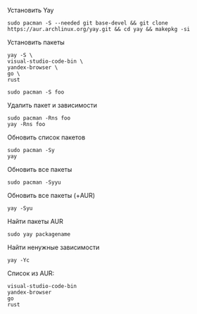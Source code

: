 Установить Yay
```
sudo pacman -S --needed git base-devel && git clone https://aur.archlinux.org/yay.git && cd yay && makepkg -si
```
Установить пакеты
```
yay -S \
visual-studio-code-bin \
yandex-browser \
go \
rust
```
```
sudo pacman -S foo
```
Удалить пакет и зависимости
```
sudo pacman -Rns foo
yay -Rns foo
```
Обновить список пакетов
```
sudo pacman -Sy
yay
```
Обновить все пакеты
```
sudo pacman -Syyu
```
Обновить все пакеты (+AUR)
```
yay -Syu
```
Найти пакеты AUR
```
sudo yay packagename
```
Найти ненужные зависимости
```
yay -Yc
```
Список из AUR:
```
visual-studio-code-bin
yandex-browser
go
rust
```
